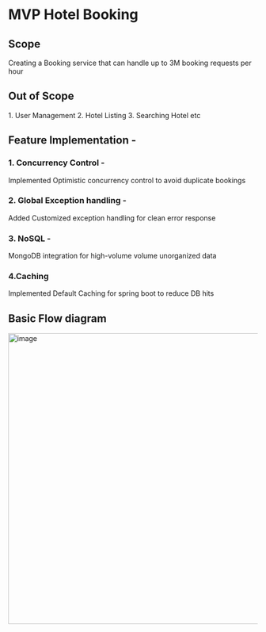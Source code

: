 <h1>MVP Hotel Booking</h1>

<h2>Scope</h2>
Creating a Booking service that can handle up to 3M booking requests per hour

<h2>Out of Scope</h2>
1. User Management
2. Hotel Listing
3. Searching Hotel etc

<h2>Feature Implementation - </h2>

<h3>1. Concurrency Control -</h3>
   Implemented Optimistic concurrency control to avoid duplicate bookings
   
<h3>2. Global Exception handling -</h3>
   Added Customized exception handling for clean error response

<h3>3. NoSQL -</h3>
   MongoDB integration for high-volume volume unorganized data

<h3>4.Caching </h3>
  Implemented Default Caching for spring boot to reduce DB hits

<h2>Basic Flow diagram</h2>

<img width="587" alt="image" src="https://github.com/consistent-loser/MVPHotelBooking/assets/50192697/bdcdca7e-6874-4ffe-a46d-be74d005a4cd">


